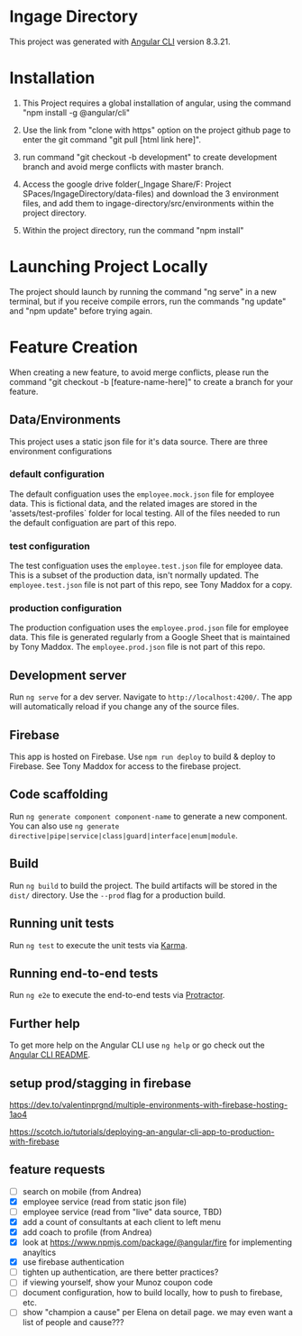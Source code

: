 # Ingage Directory

This project was generated with [Angular CLI](https://github.com/angular/angular-cli) version 8.3.21.

# Installation

1) This Project requires a global installation of angular, using the command "npm install -g @angular/cli"

2) Use the link from "clone with https" option on the project github page to enter the git command "git pull [html link here]".

3) run command "git checkout -b development" to create development branch and avoid merge conflicts with master branch.

4) Access the google drive folder(_Ingage Share/F: Project SPaces/IngageDirectory/data-files) and download the 3 environment files, and add them to ingage-directory/src/environments within the project directory.

5) Within the project directory, run the command "npm install"

# Launching Project Locally

The project should launch by running the command "ng serve" in a new terminal, but if you receive compile errors, run the commands "ng update" and "npm update" before trying again. 

# Feature Creation
When creating a new feature, to avoid merge conflicts, please run the command "git checkout  -b [feature-name-here]" to create a branch for your feature.

## Data/Environments

This project uses a static json file for it's data source.  There are three environment configurations

### default configuration

The default configuation uses the `employee.mock.json` file for employee data.  This is fictional data, and the related images are stored in the 'assets/test-profiles` folder for local testing.  All of the files needed to run the default configuation are part of this repo.

### test configuration
The test configuation uses the `employee.test.json` file for employee data.  This is a subset of the production data, isn't normally updated.  The `employee.test.json` file is not part of this repo, see Tony Maddox for a copy.

### production configuration
The production configuation uses the `employee.prod.json` file for employee data.  This file is generated regularly from a Google Sheet that is maintained by Tony Maddox.  The `employee.prod.json` file is not part of this repo.

## Development server

Run `ng serve` for a dev server. Navigate to `http://localhost:4200/`. The app will automatically reload if you change any of the source files.

## Firebase

This app is hosted on Firebase.  Use `npm run deploy` to build & deploy to Firebase.  See Tony Maddox for access to the firebase project. 

## Code scaffolding

Run `ng generate component component-name` to generate a new component. You can also use `ng generate directive|pipe|service|class|guard|interface|enum|module`.

## Build

Run `ng build` to build the project. The build artifacts will be stored in the `dist/` directory. Use the `--prod` flag for a production build.

## Running unit tests

Run `ng test` to execute the unit tests via [Karma](https://karma-runner.github.io).

## Running end-to-end tests

Run `ng e2e` to execute the end-to-end tests via [Protractor](http://www.protractortest.org/).

## Further help

To get more help on the Angular CLI use `ng help` or go check out the [Angular CLI README](https://github.com/angular/angular-cli/blob/master/README.md).

## setup prod/stagging in firebase
https://dev.to/valentinprgnd/multiple-environments-with-firebase-hosting-1ao4

https://scotch.io/tutorials/deploying-an-angular-cli-app-to-production-with-firebase


## feature requests
- [ ] search on mobile (from Andrea)
- [x] employee service (read from static json file)
- [ ] employee service (read from "live" data source, TBD)
- [x] add a count of consultants at each client to left menu
- [x] add coach to profile (from Andrea)
- [x] look at https://www.npmjs.com/package/@angular/fire for implementing anayltics
- [x] use firebase authentication
- [ ] tighten up authentication, are there better practices?
- [ ] if viewing yourself, show your Munoz coupon code
- [ ] document configuration, how to build locally, how to push to firebase, etc.
- [ ] show "champion a cause" per Elena on detail page.  we may even want a list of people and cause???
